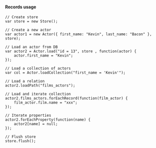 #### Records usage

    // Create store
    var store = new Store();

    // Create a new actor
    var actor1 = new Actor({ first_name: "Kevin", last_name: "Bacon" }, store);

    // Load an actor from DB
    var actor2 = Actor.load("id = 13", store , function(actor) {
        actor.first_name = "Kevin";
    });

    // Load a collection of actors
    var col = Actor.loadCollection("first_name = 'Kevin'");

    // Load a relation
    actor2.loadPath("films_actors");

    // Load and iterate collection
    actor2.films_actors.forEachRecord(function(film_actor) {
        film_actor.film.name = "xxx";
    });

    // Iterate properties
    actor2.forEachProperty(function(name) {
        actor2[name] = null;
    });

    // Flush store
    store.flush();

